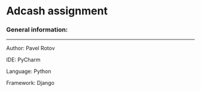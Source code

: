 # Adcash assignment

### General information:

-----------
Author: Pavel Rotov

IDE: PyCharm

Language: Python

Framework: Django